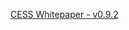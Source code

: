 [CESS Whitepaper - v0.9.2](https://github.com/CESSProject/Whitepaper/blob/main/cess-whitepaper.pdf)
